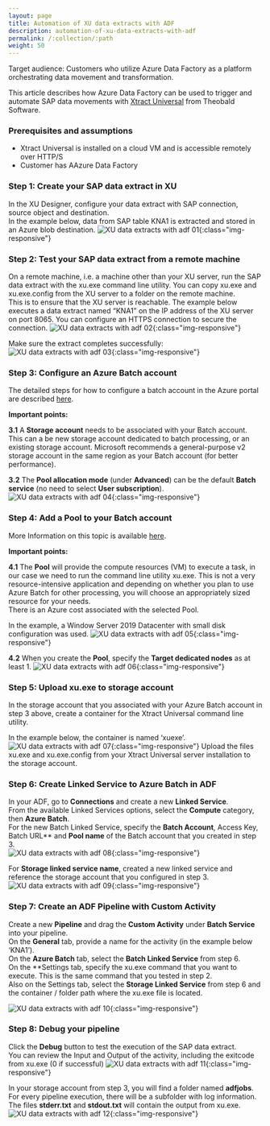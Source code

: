 ```yaml
---
layout: page
title: Automation of XU data extracts with ADF
description: automation-of-xu-data-extracts-with-adf
permalink: /:collection/:path
weight: 50
---
```

Target audience: Customers who utilize Azure Data Factory as a platform orchestrating data movement and transformation. <br>

This article describes how Azure Data Factory can be used to trigger and automate SAP data movements with [Xtract Universal](https://theobald-software.com/en/xtract-universal/) from Theobald Software.

### Prerequisites and assumptions ###

- Xtract Universal is installed on a cloud VM and is accessible remotely over HTTP/S
- Customer has AAzure Data Factory

### Step 1: Create your SAP data extract in XU <br>

In the XU Designer, configure your data extract with SAP connection, source object and destination. <br> In the example below, data from SAP table KNA1 is extracted and stored in an Azure blob destination. 
![XU data extracts with adf 01](/img/contents/xu/xu-data-extracts-with-adf_01.jpg){:class="img-responsive"}

### Step 2: Test your SAP data extract from a remote machine <br>

On a remote machine, i.e. a machine other than your XU server, run the SAP data extract with the xu.exe command line utility. You can copy xu.exe and xu.exe.config from the XU server to a folder on the remote machine. <br> This is to ensure that the XU server is reachable. The example below executes a data extract named “KNA1” on the IP address of the XU server on port 8065. You can configure an HTTPS connection to secure the connection.
![XU data extracts with adf 02](/img/contents/xu/xu-data-extracts-with-adf_02.jpg){:class="img-responsive"}

Make sure the extract completes successfully:
![XU data extracts with adf 03](/img/contents/xu/xu-data-extracts-with-adf_03.jpg){:class="img-responsive"}

### Step 3: Configure an Azure Batch account

The detailed steps for how to configure a batch account in the Azure portal are described [here](https://docs.microsoft.com/en-us/azure/batch/batch-account-create-portal).

**Important points:** <br>

**3.1** A **Storage account** needs to be associated with your Batch account. This can a be new storage account dedicated to batch processing, or an existing storage account. Microsoft recommends a general-purpose v2 storage account in the same region as your Batch account (for better performance).

**3.2** The **Pool allocation mode** (under **Advanced**) can be the default **Batch service** (no need to select **User subscription**).
![XU data extracts with adf 04](/img/contents/xu/xu-data-extracts-with-adf_04.jpg){:class="img-responsive"}

### Step 4: Add a Pool to your Batch account 

More Information on this topic is available [here](https://docs.microsoft.com/en-us/azure/batch/batch-custom-images).

**Important points:** <br>

**4.1** The **Pool** will provide the compute resources (VM) to execute a task, in our case we need to run the command line utility xu.exe. This is not a very resource-intensive application and depending on whether you plan to use Azure Batch for other processing, you will choose an appropriately sized resource for your needs. <br> There is an Azure cost associated with the selected Pool.

In the example, a Window Server 2019 Datacenter with small disk configuration was used.
![XU data extracts with adf 05](/img/contents/xu/xu-data-extracts-with-adf_05.jpg){:class="img-responsive"}

**4.2** When you create the **Pool**, specify the **Target dedicated nodes** as at least 1.
![XU data extracts with adf 06](/img/contents/xu/xu-data-extracts-with-adf_06.jpg){:class="img-responsive"}

### Step 5: Upload xu.exe to storage account

In the storage account that you associated with your Azure Batch account in step 3 above, create a container for the Xtract Universal command line utility.

In the example below, the container is named ‘xuexe’.
![XU data extracts with adf 07](/img/contents/xu/xu-data-extracts-with-adf_07.jpg){:class="img-responsive"}
Upload the files xu.exe and xu.exe.config from your Xtract Universal server installation to the storage account.

### Step 6: Create Linked Service to Azure Batch in ADF

In your ADF, go to **Connections** and create a new **Linked Service**. <br>
From the available Linked Services options, select the **Compute** category, then **Azure Batch**. <br>
For the new Batch Linked Service, specify the **Batch Account**, Access Key, Batch URL** and **Pool name** of the Batch account that you created in step 3. <br>
![XU data extracts with adf 08](/img/contents/xu/xu-data-extracts-with-adf_08.jpg){:class="img-responsive"} <br>

For **Storage linked service name**, created a new linked service and reference the storage account that you configured in step 3.
![XU data extracts with adf 09](/img/contents/xu/xu-data-extracts-with-adf_09.jpg){:class="img-responsive"} 

### Step 7: Create an ADF Pipeline with Custom Activity

Create a new **Pipeline** and drag the **Custom Activity** under **Batch Service** into your pipeline. <br>
On the **General** tab, provide a name for the activity (in the example below ‘KNA1’). <br>
On the **Azure Batch** tab, select the **Batch Linked Service** from step 6. <br>
On the **Settings tab, specify the xu.exe command that you want to execute. This is the same command that you tested in step 2. <br>
Also on the Settings tab, select the **Storage Linked Service** from step 6 and the container / folder  path where the xu.exe file is located. <br>

![XU data extracts with adf 10](/img/contents/xu/xu-data-extracts-with-adf_10.jpg){:class="img-responsive"} 

### Step 8: Debug your pipeline 

Click the **Debug** button to test the execution of the SAP data extract. <br>
You can review the Input and Output of the activity, including the exitcode from xu.exe (0 if successful)
![XU data extracts with adf 11](/img/contents/xu/xu-data-extracts-with-adf_11.jpg){:class="img-responsive"} 

In your storage account from step 3, you will find a folder named **adfjobs**. <br>
For every pipeline execution, there will be a subfolder with log information. <br>
The files **stderr.txt** and **stdout.txt** will contain the output from xu.exe. <br>
![XU data extracts with adf 12](/img/contents/xu/xu-data-extracts-with-adf_12.jpg){:class="img-responsive"} 








